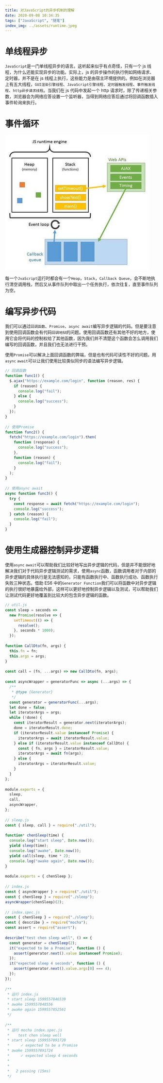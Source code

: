 ```yaml
---
title: 对JavaScript的异步机制的理解
date: 2020-09-08 10:34:35
tags: ["JavaScript", "随笔"]
index_img: ../assets/runtime.jpeg
---
```


# 单线程异步

`JavaScript`是一门单线程异步的语言。这听起来似乎有点奇怪，只有一个 js 线程，为什么还能实现异步的功能。实际上，js 的异步操作的执行例如网络请求、定时器，并不是在 js 线程上执行，这些能力是由宿主环境提供的。例如在浏览器上有五大线程，`GUI渲染引擎线程`、`JavaScript引擎线程`、`定时器触发线程`、`事件触发线程`、`http异步请求线程`。当我们在 js 代码中发起一个 http 请求时，除了传递相关参数，浏览器会为网络应答设置一个监听器，当得到网络应答后通过将回调函数插入事件轮询来执行。

# 事件循环

![runtime](../assets/runtime.jpeg)

每一个`JvaScript`运行时都会有一个`Heap`，`Stack`，`Callback Queue`，会不断地执行清空调用栈，然后又从事件队列中取出一个任务执行，依次往复，直至事件队列为空。

# 编写异步代码

我们可以通过`回调函数`、`Promise`、`async await`编写异步逻辑的代码。但是要注意到使用回调函数会有代码`回调地狱`的问题。使用回调函数还有其他不好的地方，使用它会将代码的控制权给了其他函数，因为我们并不清楚这个函数会怎么调用我们编写的回调函数，并且我们也无法进行干预。

使用`Promise`可以解决上面回调函数的弊端，但是也有代码可读性不好的问题。用`async` `await`可以让我们使用比较类似同步的语法编写异步逻辑。

```javascript
// 回调函数
function func1() {
  $.ajax("https://example.com/login", function (reason, res) {
    if (reason) {
      console.log("fail");
    } else {
      console.log("success");
    }
  });
}

// 使用Promise
function func2() {
  fetch("https://example.com/login").then(
    function (response) {
      console.log("success");
    },
    function (reason) {
      console.log("fail");
    }
  );
}

// 使用async await
async function func3() {
  try {
    const response = await fetch("https://example.com/login");
    console.log("success");
  } catch (reason) {
    console.log("fail");
  }
}
```

# 使用生成器控制异步逻辑

使用`async` `await`可以帮助我们比较好地写出异步逻辑的代码，但是并不能很好地解决我们对于代码异步逻辑测试的需求，使用`async`函数，函数调用者对于内部的异步逻辑的具体执行是无法感知的，只能有函数执行中、函数执行成功、函数执行失败三种状态。借助 ES6 中的`Generator Function`我们可以将函数中对异步逻辑的执行很好地暴露给外部，这样可以更好地控制异步逻辑以及测试，可以帮助我们让测试代码更好地覆盖到比较大的包含异步逻辑的函数。

```javascript
// util.js
const sleep = seconds =>
  new Promise(resolve => {
    setTimeout(() => {
      resolve();
    }, seconds * 1000);
  });

function CallDto(fn, args) {
  this.fn = fn;
  this.args = args;
}

const call = (fn, ...args) => new CallDto(fn, args);

const asyncWrapper = generatorFunc => async (...args) => {
  /**
   * @type {Generator}
   */
  const generator = generatorFunc(...args);
  let done = false;
  let iteratorArgs = args;
  while (!done) {
    const iteratorResult = generator.next(iteratorArgs);
    done = iteratorResult.done;
    if (iteratorResult.value instanceof Promise) {
      iteratorArgs = await iteratorResult.value;
    } else if (iteratorResult.value instanceof CallDto) {
      const { fn, args } = iteratorResult.value;
      iteratorArgs = await fn(args);
    } else {
      iteratorArgs = iteratorResult.value;
    }
  }
};

module.exports = {
  sleep,
  call,
  asyncWrapper,
};

// sleep.js
const { sleep, call } = require("./util");

function* chenSleep(time) {
  console.log("start sleep", Date.now());
  yield sleep(time);
  console.log("awake", Date.now());
  yield call(sleep, time * 2);
  console.log("awake again", Date.now());
}

module.exports = { chenSleep };

// index.js
const { asyncWrapper } = require("./util");
const { chenSleep } = require("./sleep");
asyncWrapper(chenSleep)(2);

// index.spec.js
const { chenSleep } = require("./sleep");
const { describe } = require("mocha");
const assert = require("assert");

describe("test chen sleep well", () => {
  const generator = chenSleep(2);
  it("expected to be a Promise", function () {
    assert(generator.next().value instanceof Promise);
  });
  it("expected sleep 4 seconds", function () {
    assert(generator.next().value.args[0] === 4);
  });
});

/**
 * 运行 index.js
 * start sleep 1599557846539
 * awake 1599557848556
 * awake again 1599557852561
 */

/**
 * 运行 mocha index.spec.js
 *    test chen sleep well
 * start sleep 1599557891720
 *     ✓ expected to be a Promise
 * awake 1599557891724
 *     ✓ expected sleep 4 seconds
 *
 *
 *   2 passing (15ms)
 */
```
